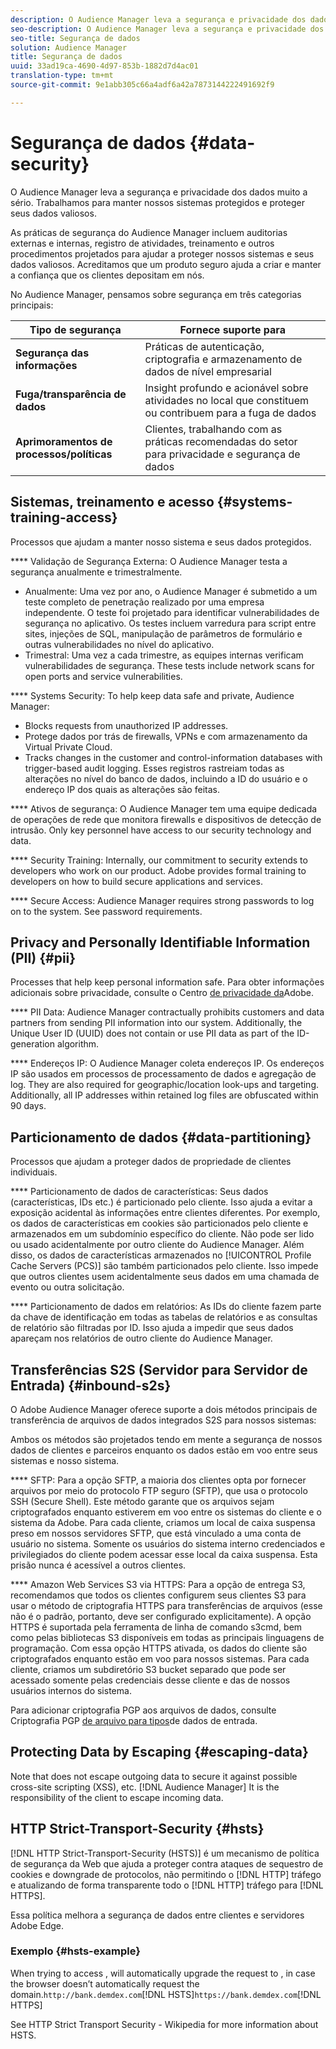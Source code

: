 ```yaml
---
description: O Audience Manager leva a segurança e privacidade dos dados muito a sério. Trabalhamos para manter nossos sistemas protegidos e proteger seus dados valiosos.
seo-description: O Audience Manager leva a segurança e privacidade dos dados muito a sério. We work to keep our systems secure and protect your valuable data.
seo-title: Segurança de dados
solution: Audience Manager
title: Segurança de dados
uuid: 33ad19ca-4690-4d97-853b-1882d7d4ac01
translation-type: tm+mt
source-git-commit: 9e1abb305c66a4adf6a42a7873144222491692f9

---
```



# Segurança de dados {#data-security}

O Audience Manager leva a segurança e privacidade dos dados muito a sério. Trabalhamos para manter nossos sistemas protegidos e proteger seus dados valiosos.

As práticas de segurança do Audience Manager incluem auditorias externas e internas, registro de atividades, treinamento e outros procedimentos projetados para ajudar a proteger nossos sistemas e seus dados valiosos. Acreditamos que um produto seguro ajuda a criar e manter a confiança que os clientes depositam em nós.

No Audience Manager, pensamos sobre segurança em três categorias principais:

| Tipo de segurança | Fornece suporte para |
|---|---|
| **Segurança das informações** | Práticas de autenticação, criptografia e armazenamento de dados de nível empresarial |
| **Fuga/transparência de dados** | Insight profundo e acionável sobre atividades no local que constituem ou contribuem para a fuga de dados |
| **Aprimoramentos de processos/políticas** | Clientes, trabalhando com as práticas recomendadas do setor para privacidade e segurança de dados |

## Sistemas, treinamento e acesso {#systems-training-access}

Processos que ajudam a manter nosso sistema e seus dados protegidos.

**** Validação de Segurança Externa:  O Audience Manager testa a segurança anualmente e trimestralmente.

* Anualmente: Uma vez por ano, o Audience Manager é submetido a um teste completo de penetração realizado por uma empresa independente. O teste foi projetado para identificar vulnerabilidades de segurança no aplicativo. Os testes incluem varredura para script entre sites, injeções de SQL, manipulação de parâmetros de formulário e outras vulnerabilidades no nível do aplicativo.
* Trimestral: Uma vez a cada trimestre, as equipes internas verificam vulnerabilidades de segurança. These tests include network scans for open ports and service vulnerabilities.

**** Systems Security:  To help keep data safe and private, Audience Manager:

* Blocks requests from unauthorized IP addresses.
* Protege dados por trás de firewalls, VPNs e com armazenamento da Virtual Private Cloud.
* Tracks changes in the customer and control-information databases with trigger-based audit logging. Esses registros rastreiam todas as alterações no nível do banco de dados, incluindo a ID do usuário e o endereço IP dos quais as alterações são feitas.

**** Ativos de segurança:  O Audience Manager tem uma equipe dedicada de operações de rede que monitora firewalls e dispositivos de detecção de intrusão. Only key personnel have access to our security technology and data.

**** Security Training:  Internally, our commitment to security extends to developers who work on our product. Adobe provides formal training to developers on how to build secure applications and services.

**** Secure Access:  Audience Manager requires strong passwords to log on to the system. See password requirements.[](../../reference/password-requirements.md)

## Privacy and Personally Identifiable Information (PII) {#pii}

Processes that help keep personal information safe. Para obter informações adicionais sobre privacidade, consulte o Centro [de privacidade da](https://www.adobe.com/privacy/advertising-services.html)Adobe.

**** PII Data:  Audience Manager contractually prohibits customers and data partners from sending PII information into our system. Additionally, the Unique User ID (UUID) does not contain or use PII data as part of the ID-generation algorithm.

**** Endereços IP:  O Audience Manager coleta endereços IP. Os endereços IP são usados em processos de processamento de dados e agregação de log. They are also required for geographic/location look-ups and targeting. Additionally, all IP addresses within retained log files are obfuscated within 90 days.

## Particionamento de dados {#data-partitioning}

Processos que ajudam a proteger dados de propriedade de clientes individuais.

**** Particionamento de dados de características:  Seus dados (características, IDs etc.) é particionado pelo cliente. Isso ajuda a evitar a exposição acidental às informações entre clientes diferentes. Por exemplo, os dados de características em cookies são particionados pelo cliente e armazenados em um subdomínio específico do cliente. Não pode ser lido ou usado acidentalmente por outro cliente do Audience Manager. Além disso, os dados de características armazenados no [!UICONTROL Profile Cache Servers (PCS)] são também particionados pelo cliente. Isso impede que outros clientes usem acidentalmente seus dados em uma chamada de evento ou outra solicitação.

**** Particionamento de dados em relatórios:  As IDs do cliente fazem parte da chave de identificação em todas as tabelas de relatórios e as consultas de relatório são filtradas por ID. Isso ajuda a impedir que seus dados apareçam nos relatórios de outro cliente do Audience Manager.

## Transferências S2S (Servidor para Servidor de Entrada) {#inbound-s2s}

O Adobe Audience Manager oferece suporte a dois métodos principais de transferência de arquivos de dados integrados S2S para nossos sistemas:

Ambos os métodos são projetados tendo em mente a segurança de nossos dados de clientes e parceiros enquanto os dados estão em voo entre seus sistemas e nosso sistema.

**** SFTP: Para a opção SFTP, a maioria dos clientes opta por fornecer arquivos por meio do protocolo FTP seguro (SFTP), que usa o protocolo SSH (Secure Shell). Este método garante que os arquivos sejam criptografados enquanto estiverem em voo entre os sistemas do cliente e o sistema da Adobe. Para cada cliente, criamos um local de caixa suspensa preso em nossos servidores SFTP, que está vinculado a uma conta de usuário no sistema. Somente os usuários do sistema interno credenciados e privilegiados do cliente podem acessar esse local da caixa suspensa. Esta prisão nunca é acessível a outros clientes.

**** Amazon Web Services S3 via HTTPS: Para a opção de entrega S3, recomendamos que todos os clientes configurem seus clientes S3 para usar o método de criptografia HTTPS para transferências de arquivos (esse não é o padrão, portanto, deve ser configurado explicitamente). A opção HTTPS é suportada pela ferramenta de linha de comando s3cmd, bem como pelas bibliotecas S3 disponíveis em todas as principais linguagens de programação. Com essa opção HTTPS ativada, os dados do cliente são criptografados enquanto estão em voo para nossos sistemas. Para cada cliente, criamos um subdiretório S3 bucket separado que pode ser acessado somente pelas credenciais desse cliente e das de nossos usuários internos do sistema.

Para adicionar criptografia PGP aos arquivos de dados, consulte Criptografia PGP [de arquivo para tipos](../../integration/sending-audience-data/batch-data-transfer-explained/inbound-file-encryption.md)de dados de entrada.

## Protecting Data by Escaping {#escaping-data}

Note that  does not escape outgoing data to secure it against possible cross-site scripting (XSS), etc. [!DNL Audience Manager] It is the responsibility of the client to escape incoming data.

## HTTP Strict-Transport-Security {#hsts}

[!DNL HTTP Strict-Transport-Security (HSTS)] é um mecanismo de política de segurança da Web que ajuda a proteger contra ataques de sequestro de cookies e downgrade de protocolos, não permitindo o [!DNL HTTP] tráfego e atualizando de forma transparente todo o [!DNL HTTP] tráfego para [!DNL HTTPS].

Essa política melhora a segurança de dados entre clientes e servidores Adobe Edge.

### Exemplo {#hsts-example}

When trying to access ,  will automatically upgrade the request to  , in case the browser doesn’t automatically request the  domain.`http://bank.demdex.com`[!DNL HSTS]`https://bank.demdex.com`[!DNL HTTPS]

See HTTP Strict Transport Security - Wikipedia for more information about HSTS.[](https://en.wikipedia.org/wiki/HTTP_Strict_Transport_Security)
